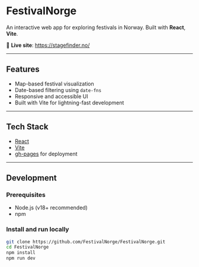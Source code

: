 # FestivalNorge

An interactive web app for exploring festivals in Norway. Built with **React**, **Vite**.

📍 **Live site**: https://stagefinder.no/

---

## Features

- Map-based festival visualization 
- Date-based filtering using `date-fns`
- Responsive and accessible UI
- Built with Vite for lightning-fast development

---

## Tech Stack

- [React](https://reactjs.org/)
- [Vite](https://vitejs.dev/)
- [gh-pages](https://www.npmjs.com/package/gh-pages) for deployment

---

## Development

### Prerequisites
- Node.js (v18+ recommended)
- npm

### Install and run locally

```bash
git clone https://github.com/FestivalNorge/FestivalNorge.git
cd FestivalNorge
npm install
npm run dev
